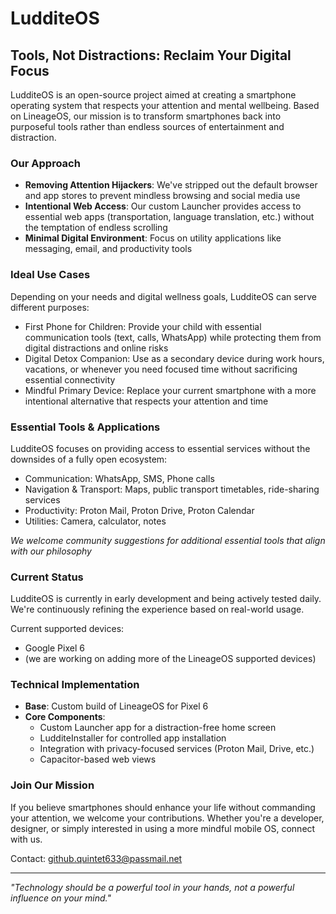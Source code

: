 # LudditeOS

## Tools, Not Distractions: Reclaim Your Digital Focus

LudditeOS is an open-source project aimed at creating a smartphone operating system that respects your attention and mental wellbeing. Based on LineageOS, our mission is to transform smartphones back into purposeful tools rather than endless sources of entertainment and distraction.

### Our Approach

- **Removing Attention Hijackers**: We've stripped out the default browser and app stores to prevent mindless browsing and social media use
- **Intentional Web Access**: Our custom Launcher provides access to essential web apps (transportation, language translation, etc.) without the temptation of endless scrolling
- **Minimal Digital Environment**: Focus on utility applications like messaging, email, and productivity tools

### Ideal Use Cases

Depending on your needs and digital wellness goals, LudditeOS can serve different purposes:

- First Phone for Children: Provide your child with essential communication tools (text, calls, WhatsApp) while protecting them from digital distractions and online risks
- Digital Detox Companion: Use as a secondary device during work hours, vacations, or whenever you need focused time without sacrificing essential connectivity
- Mindful Primary Device: Replace your current smartphone with a more intentional alternative that respects your attention and time

### Essential Tools & Applications

LudditeOS focuses on providing access to essential services without the downsides of a fully open ecosystem:

- Communication: WhatsApp, SMS, Phone calls
- Navigation & Transport: Maps, public transport timetables, ride-sharing services
- Productivity: Proton Mail, Proton Drive, Proton Calendar
- Utilities: Camera, calculator, notes

_We welcome community suggestions for additional essential tools that align with our philosophy_

### Current Status

LudditeOS is currently in early development and being actively tested daily. We're continuously refining the experience based on real-world usage.

Current supported devices:

- Google Pixel 6
- (we are working on adding more of the LineageOS supported devices)

### Technical Implementation

- **Base**: Custom build of LineageOS for Pixel 6
- **Core Components**:
  - Custom Launcher app for a distraction-free home screen
  - LudditeInstaller for controlled app installation
  - Integration with privacy-focused services (Proton Mail, Drive, etc.)
  - Capacitor-based web views

### Join Our Mission

If you believe smartphones should enhance your life without commanding your attention, we welcome your contributions. Whether you're a developer, designer, or simply interested in using a more mindful mobile OS, connect with us.

Contact: github.quintet633@passmail.net

---

_"Technology should be a powerful tool in your hands, not a powerful influence on your mind."_
